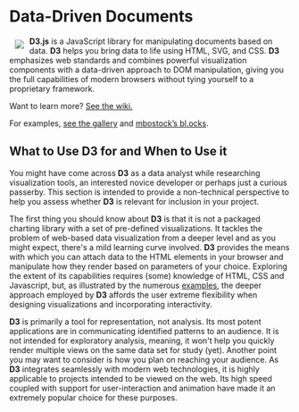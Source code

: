 # Data-Driven Documents

<a href="https://d3js.org"><img src="https://d3js.org/logo.svg" align="left" hspace="10" vspace="6"></a>

**D3.js** is a JavaScript library for manipulating documents based on data. **D3** helps you bring data to life using HTML, SVG, and CSS. **D3** emphasizes web standards and combines powerful visualization components with a data-driven approach to DOM manipulation, giving you the full capabilities of modern browsers without tying yourself to a proprietary framework.

Want to learn more? [See the wiki.](https://github.com/mbostock/d3/wiki)

For examples, [see the gallery](https://github.com/mbostock/d3/wiki/Gallery) and [mbostock’s bl.ocks](http://bl.ocks.org/mbostock).

## What to Use D3 for and When to Use it

You might have come across **D3** as a data analyst while researching visualization tools, an interested novice developer or perhaps just a curious passerby. This section is intended to provide a non-technical perspective to help you assess whether **D3** is relevant for inclusion in your project. 

The first thing you should know about **D3** is that it is not a packaged charting library with a set of pre-defined visualizations. It tackles the problem of web-based data visualization from a deeper level and as you might expect, there's a mild learning curve involved. **D3** provides the means with which you can attach data to the HTML elements in your browser and manipulate how they render based on parameters of your choice. Exploring the extent of its capabilities requires (some) knowledge of HTML, CSS and Javascript, but, as illustrated by the numerous [examples](https://github.com/mbostock/d3/wiki/Gallery), the deeper approach employed by **D3** affords the user extreme flexibility when designing visualizations and incorporating interactivity.

**D3** is primarily a tool for representation, not analysis. Its most potent applications are in communicating identified patterns to an audience. It is not intended for exploratory analysis, meaning, it won't help you quickly render multiple views on the same data set for study (yet). Another point you may want to consider is how you plan on reaching your audience. As **D3** integrates seamlessly with modern web technologies, it is highly applicable to projects intended to be viewed on the web. Its high speed coupled with support for user-interaction and animation have made it an extremely popular choice for these purposes.

